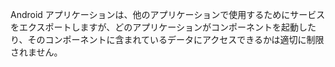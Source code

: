 
Android アプリケーションは、他のアプリケーションで使用するためにサービス
をエクスポートしますが、どのアプリケーションがコンポーネントを起動したり、そのコンポーネントに含まれているデータにアクセスできるかは適切に制限されません。

